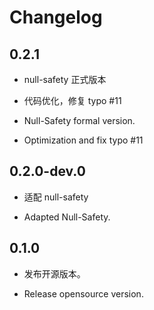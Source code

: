 # Changelog

## 0.2.1

* null-safety 正式版本
* 代码优化，修复 typo #11

* Null-Safety formal version.
* Optimization and fix typo #11

## 0.2.0-dev.0

* 适配 null-safety

* Adapted Null-Safety.

## 0.1.0

* 发布开源版本。

* Release opensource version.
